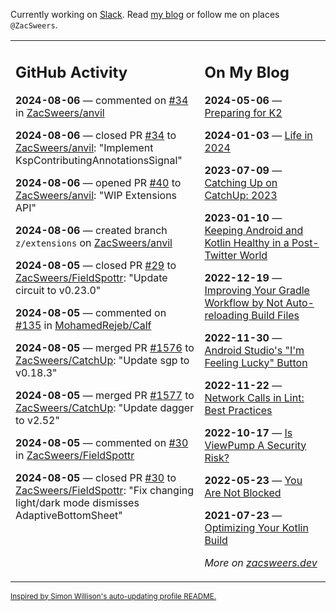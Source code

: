 Currently working on [Slack](https://slack.com/). Read [my blog](https://zacsweers.dev/) or follow me on places `@ZacSweers`.

<table><tr><td valign="top" width="60%">

## GitHub Activity
<!-- githubActivity starts -->
**2024-08-06** — commented on [#34](https://github.com/ZacSweers/anvil/pull/34#issuecomment-2271894142) in [ZacSweers/anvil](https://github.com/ZacSweers/anvil)

**2024-08-06** — closed PR [#34](https://github.com/ZacSweers/anvil/pull/34) to [ZacSweers/anvil](https://github.com/ZacSweers/anvil): "Implement KspContributingAnnotationsSignal"

**2024-08-06** — opened PR [#40](https://github.com/ZacSweers/anvil/pull/40) to [ZacSweers/anvil](https://github.com/ZacSweers/anvil): "WIP Extensions API"

**2024-08-06** — created branch `z/extensions` on [ZacSweers/anvil](https://github.com/ZacSweers/anvil)

**2024-08-05** — closed PR [#29](https://github.com/ZacSweers/FieldSpottr/pull/29) to [ZacSweers/FieldSpottr](https://github.com/ZacSweers/FieldSpottr): "Update circuit to v0.23.0"

**2024-08-05** — commented on [#135](https://github.com/MohamedRejeb/Calf/pull/135#issuecomment-2269969774) in [MohamedRejeb/Calf](https://github.com/MohamedRejeb/Calf)

**2024-08-05** — merged PR [#1576](https://github.com/ZacSweers/CatchUp/pull/1576) to [ZacSweers/CatchUp](https://github.com/ZacSweers/CatchUp): "Update sgp to v0.18.3"

**2024-08-05** — merged PR [#1577](https://github.com/ZacSweers/CatchUp/pull/1577) to [ZacSweers/CatchUp](https://github.com/ZacSweers/CatchUp): "Update dagger to v2.52"

**2024-08-05** — commented on [#30](https://github.com/ZacSweers/FieldSpottr/pull/30#issuecomment-2269878515) in [ZacSweers/FieldSpottr](https://github.com/ZacSweers/FieldSpottr)

**2024-08-05** — closed PR [#30](https://github.com/ZacSweers/FieldSpottr/pull/30) to [ZacSweers/FieldSpottr](https://github.com/ZacSweers/FieldSpottr): "Fix changing light/dark mode dismisses AdaptiveBottomSheet"
<!-- githubActivity ends -->
</td><td valign="top" width="40%">

## On My Blog
<!-- blog starts -->
**2024-05-06** — [Preparing for K2](https://www.zacsweers.dev/preparing-for-k2/)

**2024-01-03** — [Life in 2024](https://www.zacsweers.dev/life-in-2024/)

**2023-07-09** — [Catching Up on CatchUp: 2023](https://www.zacsweers.dev/catching-up-on-catchup-2023/)

**2023-01-10** — [Keeping Android and Kotlin Healthy in a Post-Twitter World](https://www.zacsweers.dev/keeping-android-healthy/)

**2022-12-19** — [Improving Your Gradle Workflow by Not Auto-reloading Build Files](https://www.zacsweers.dev/improving-your-workflow-by-not-auto-reloading-build-files/)

**2022-11-30** — [Android Studio's "I'm Feeling Lucky" Button](https://www.zacsweers.dev/android-studios-im-feeling-lucky-button/)

**2022-11-22** — [Network Calls in Lint: Best Practices](https://www.zacsweers.dev/network-calls-in-lint-best-practices/)

**2022-10-17** — [Is ViewPump A Security Risk?](https://www.zacsweers.dev/is-viewpump-a-security-risk/)

**2022-05-23** — [You Are Not Blocked](https://www.zacsweers.dev/you-are-not-blocked/)

**2021-07-23** — [Optimizing Your Kotlin Build](https://www.zacsweers.dev/optimizing-your-kotlin-build/)
<!-- blog ends -->
_More on [zacsweers.dev](https://zacsweers.dev/)_
</td></tr></table>

<sub><a href="https://simonwillison.net/2020/Jul/10/self-updating-profile-readme/">Inspired by Simon Willison's auto-updating profile README.</a></sub>